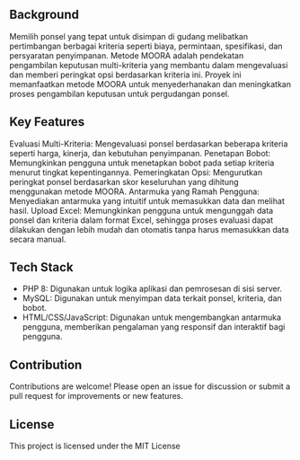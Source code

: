 <h2>Background</h2>
Memilih ponsel yang tepat untuk disimpan di gudang melibatkan pertimbangan berbagai kriteria seperti biaya, permintaan, spesifikasi, dan persyaratan penyimpanan. Metode MOORA adalah pendekatan pengambilan keputusan multi-kriteria yang membantu dalam mengevaluasi dan memberi peringkat opsi berdasarkan kriteria ini. Proyek ini memanfaatkan metode MOORA untuk menyederhanakan dan meningkatkan proses pengambilan keputusan untuk pergudangan ponsel.

<h2>Key Features</h2>
Evaluasi Multi-Kriteria: Mengevaluasi ponsel berdasarkan beberapa kriteria seperti harga, kinerja, dan kebutuhan penyimpanan.
Penetapan Bobot: Memungkinkan pengguna untuk menetapkan bobot pada setiap kriteria menurut tingkat kepentingannya.
Pemeringkatan Opsi: Mengurutkan peringkat ponsel berdasarkan skor keseluruhan yang dihitung menggunakan metode MOORA.
Antarmuka yang Ramah Pengguna: Menyediakan antarmuka yang intuitif untuk memasukkan data dan melihat hasil.
Upload Excel: Memungkinkan pengguna untuk mengunggah data ponsel dan kriteria dalam format Excel, sehingga proses evaluasi dapat dilakukan dengan lebih mudah dan otomatis tanpa harus memasukkan data secara manual.

<h2>Tech Stack</h2>
<ul>
  <li>PHP 8: Digunakan untuk logika aplikasi dan pemrosesan di sisi server.</li>
  <li>MySQL: Digunakan untuk menyimpan data terkait ponsel, kriteria, dan bobot.</li>
  <li>HTML/CSS/JavaScript: Digunakan untuk mengembangkan antarmuka pengguna, memberikan pengalaman yang responsif dan interaktif bagi pengguna.</li>
</ul>

<h2>Contribution</h2>
Contributions are welcome! Please open an issue for discussion or submit a pull request for improvements or new features.

<h2>License</h2>
This project is licensed under the MIT License
